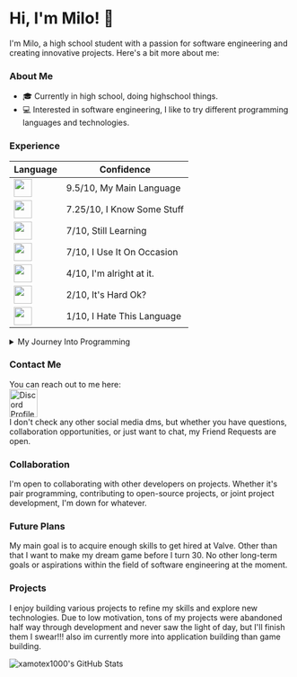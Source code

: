 
# Hi, I'm Milo! 👋 

I'm Milo, a high school student with a passion for software engineering and creating innovative projects. Here's a bit more about me:

### About Me

 - 🎓 Currently in high school, doing highschool things. 
- 💻 Interested in software engineering, I like to try different programming languages and technologies.

### Experience

|<b>Language</b>|<b>Confidence</b>|
|-|-|
|<img src="https://img.shields.io/badge/JavaScript%20-%20%23000000?style=flat&logo=Node.js&logoColor=68a063" height=32></img>|9.5/10, My Main Language|
|<img src="https://img.shields.io/badge/Python%20-%20%23000000?style=flat&logo=Python&logoColor=f7ce3d" height=32></img>|7.25/10, I Know Some Stuff|
|<img src="https://img.shields.io/badge/CSharp%20-%20%23000000?style=flat&logo=Sharp&logoColor=9b4993" height=32></img>|7/10, Still Learning|
|<img src="https://img.shields.io/badge/Bash%20-%20%23000000?style=flat&logo=GNUBash&logoColor=272e35" height=32></img>|7/10, I Use It On Occasion|
|<img src="https://img.shields.io/badge/C++%20-%20%23000000?style=flat&logo=Cplusplus&logoColor=00599C" height=32></img>|4/10, I'm alright at it.|
|<img src="https://img.shields.io/badge/C%20-%20%23000000?style=flat&logo=C&logoColor=A8B9CC" height=32></img>|2/10, It's Hard Ok?|
|<img src="https://img.shields.io/badge/PHP%20-%20%23000000?style=flat&logo=PHP&logoColor=787cb5" height=32></img>|1/10, I Hate This Language|

<details><summary>My Journey Into Programming</summary>

I embarked on my programming journey at the age of 13 with a dream of designing my own game. Starting in Unity, I quickly encountered the challenge of C# but found relief during my freshman year of high school when I enrolled in a computer programming class. There, I learned JavaScript essentials and was captivated by the endless possibilities. Experimenting with small projects, I later ventured into HTML to create a file-sharing website for my friends. Later that year, one of my friends started joking about me getting a job at Valve, as he had wanted them to make a Team Fortress 2 update. This prompted me to look into it and find out that Valve had the exact working structure that matched my style.

Dabbling in C#, I ventured into modding a game I was passionate about, finding a warm and welcoming community of moderators. Despite encountering burnout during the final stretch of my mod, I took a break from development, eventually abandoning the project after the games developers added the main idea of the mod to the game.

Roughly 6 months passed by and I joined a Youtuber's minecraft server. I enjoyed the server for a while before asking the now owner of the server if i could join the development team. He decided to give me a chance and let me show my skills. He later gave me a future update to work on, and i focused on adding many features for that update. A few days later, I was informed that the server would be going under a rebrand, as the owner decided that they wanted to step away. The new owner and I would brainstorm names for the server as we went under the rebrand, and we eventually settled on the name "RealmForged". I dedicated most of my waking hours to working on the server and eventually we launched. 

Now, I'm dedicated to expanding my skills, aiming for a computer engineering degree, and hoping to pursue a career at Valve in my early-mid 20s.
</details>

### Contact Me

You can reach out to me here:
<br>
<a href=https://discord.com/users/450702721763508235>
<img src=https://assets-global.website-files.com/6257adef93867e50d84d30e2/636e0a69f118df70ad7828d4_icon_clyde_blurple_RGB.svg alt="Discord Profile" width=50 height=50>
</a>
<br>
I don't check any other social media dms, but whether you have questions, collaboration opportunities, or just want to chat, my Friend Requests are open.

### Collaboration

I'm open to collaborating with other developers on projects. Whether it's pair programming, contributing to open-source projects, or joint project development, I'm down for whatever.

### Future Plans

My main goal is to acquire enough skills to get hired at Valve. Other than that I want to make my dream game before I turn 30. No other long-term goals or aspirations within the field of software engineering at the moment.

### Projects

I enjoy building various projects to refine my skills and explore new technologies. Due to low motivation, tons of my projects were abandoned half way through development and never saw the light of day, but I'll finish them I swear!!! also im currently more into application building than game building.

![xamotex1000's GitHub Stats](https://github-readme-stats.vercel.app/api?username=xamotex1000&title_color=803030&text_color=b1b1b1&border_color=303030&bg_color=000015)
